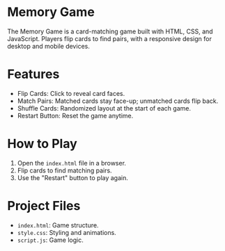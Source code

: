# Memory Game
The Memory Game is a card-matching game built with HTML, CSS, and JavaScript. Players flip cards to find pairs, with a responsive design for desktop and mobile devices.

# Features
- Flip Cards: Click to reveal card faces.
- Match Pairs: Matched cards stay face-up; unmatched cards flip back.
- Shuffle Cards: Randomized layout at the start of each game.
- Restart Button: Reset the game anytime.

# How to Play
1. Open the `index.html` file in a browser.
2. Flip cards to find matching pairs.
3. Use the "Restart" button to play again.

# Project Files
- `index.html`: Game structure.
- `style.css`: Styling and animations.
- `script.js`: Game logic.



